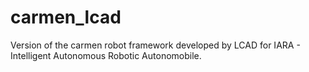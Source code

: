 # carmen_lcad
Version of the carmen robot framework developed by LCAD for IARA - Intelligent Autonomous Robotic Autonomobile.
